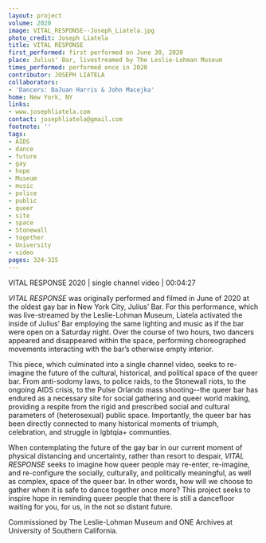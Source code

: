```yaml
---
layout: project
volume: 2020
image: VITAL_RESPONSE--Joseph_Liatela.jpg
photo_credit: Joseph Liatela
title: VITAL RESPONSE
first_performed: first performed on June 30, 2020
place: Julius' Bar, livestreamed by The Leslie-Lohman Museum
times_performed: performed once in 2020
contributor: JOSEPH LIATELA
collaborators:
- 'Dancers: DaJuan Harris & John Macejka'
home: New York, NY
links:
- www.josephliatela.com
contact: josephliatela@gmail.com
footnote: ''
tags:
- AIDS
- dance
- future
- gay
- hope
- Museum
- music
- police
- public
- queer
- site
- space
- Stonewall
- together
- University
- video
pages: 324-325
---
```


VITAL RESPONSE
2020 | single channel video | 00:04:27

*VITAL RESPONSE* was originally performed and filmed in June of 2020 at the oldest gay bar in New York City, Julius’ Bar. For this performance, which was live-streamed by the Leslie-Lohman Museum, Liatela activated the inside of Julius’ Bar employing the same lighting and music as if the bar were open on a Saturday night. Over the course of two hours, two dancers appeared and disappeared within the space, performing choreographed movements interacting with the bar’s otherwise empty interior. 

This piece, which culminated into a single channel video, seeks to re-imagine the future of the cultural, historical, and political space of the queer bar. From anti-sodomy laws, to police raids, to the Stonewall riots, to the ongoing AIDS crisis, to the Pulse Orlando mass shooting--the queer bar has endured as a necessary site for social gathering and queer world making, providing a respite from the rigid and prescribed social and cultural parameters of (heterosexual) public space. Importantly, the queer bar has been directly connected to many historical moments of triumph, celebration, and struggle in lgbtqia+ communties. 

When contemplating the future of the gay bar in our current moment of physical distancing and uncertainty, rather than resort to despair, *VITAL RESPONSE* seeks to imagine how queer people may re-enter, re-imagine, and re-configure the socially, culturally, and politically meaningful, as well as complex, space of the queer bar. In other words, how will we choose to gather when it is safe to dance together once more? This project seeks to inspire hope in reminding queer people that there is still a dancefloor waiting for you, for us, in the not so distant future. 

Commissioned by The Leslie-Lohman Museum and ONE Archives at University of Southern California.
